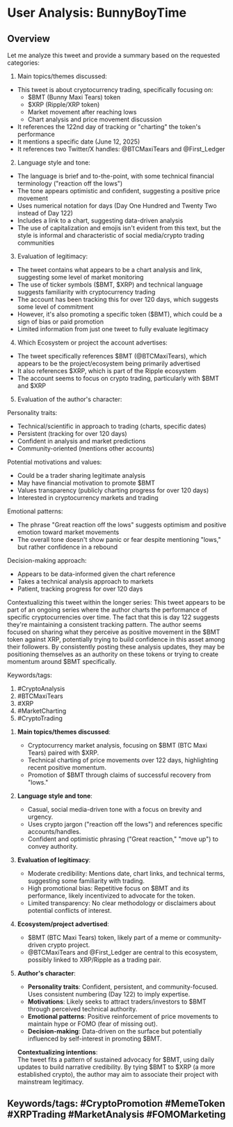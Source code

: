 # User Analysis: BunnyBoyTime

## Overview

<think>
Let me analyze this tweet and provide a summary based on the requested categories:

1. Main topics/themes discussed:
- This tweet is about cryptocurrency trading, specifically focusing on:
  - $BMT (Bunny Maxi Tears) token
  - $XRP (Ripple/XRP token)
  - Market movement after reaching lows
  - Chart analysis and price movement discussion
- It references the 122nd day of tracking or "charting" the token's performance
- It mentions a specific date (June 12, 2025)
- It references two Twitter/X handles: @BTCMaxiTears and @First_Ledger

2. Language style and tone:
- The language is brief and to-the-point, with some technical financial terminology ("reaction off the lows")
- The tone appears optimistic and confident, suggesting a positive price movement
- Uses numerical notation for days (Day One Hundred and Twenty Two instead of Day 122)
- Includes a link to a chart, suggesting data-driven analysis
- The use of capitalization and emojis isn't evident from this text, but the style is informal and characteristic of social media/crypto trading communities

3. Evaluation of legitimacy:
- The tweet contains what appears to be a chart analysis and link, suggesting some level of market monitoring
- The use of ticker symbols ($BMT, $XRP) and technical language suggests familiarity with cryptocurrency trading
- The account has been tracking this for over 120 days, which suggests some level of commitment
- However, it's also promoting a specific token ($BMT), which could be a sign of bias or paid promotion
- Limited information from just one tweet to fully evaluate legitimacy

4. Which Ecosystem or project the account advertises:
- The tweet specifically references $BMT (@BTCMaxiTears), which appears to be the project/ecosystem being primarily advertised
- It also references $XRP, which is part of the Ripple ecosystem
- The account seems to focus on crypto trading, particularly with $BMT and $XRP

5. Evaluation of the author's character:

Personality traits:
- Technical/scientific in approach to trading (charts, specific dates)
- Persistent (tracking for over 120 days)
- Confident in analysis and market predictions
- Community-oriented (mentions other accounts)

Potential motivations and values:
- Could be a trader sharing legitimate analysis
- May have financial motivation to promote $BMT
- Values transparency (publicly charting progress for over 120 days)
- Interested in cryptocurrency markets and trading

Emotional patterns:
- The phrase "Great reaction off the lows" suggests optimism and positive emotion toward market movements
- The overall tone doesn't show panic or fear despite mentioning "lows," but rather confidence in a rebound

Decision-making approach:
- Appears to be data-informed given the chart reference
- Takes a technical analysis approach to markets
- Patient, tracking progress for over 120 days

Contextualizing this tweet within the longer series:
This tweet appears to be part of an ongoing series where the author charts the performance of specific cryptocurrencies over time. The fact that this is day 122 suggests they're maintaining a consistent tracking pattern. The author seems focused on sharing what they perceive as positive movement in the $BMT token against XRP, potentially trying to build confidence in this asset among their followers. By consistently posting these analysis updates, they may be positioning themselves as an authority on these tokens or trying to create momentum around $BMT specifically.

Keywords/tags:
1. #CryptoAnalysis
2. #BTCMaxiTears
3. #XRP
4. #MarketCharting
5. #CryptoTrading
</think>

1. **Main topics/themes discussed**:  
   - Cryptocurrency market analysis, focusing on $BMT (BTC Maxi Tears) paired with $XRP.  
   - Technical charting of price movements over 122 days, highlighting recent positive momentum.  
   - Promotion of $BMT through claims of successful recovery from "lows."

2. **Language style and tone**:  
   - Casual, social media-driven tone with a focus on brevity and urgency.  
   - Uses crypto jargon ("reaction off the lows") and references specific accounts/handles.  
   - Confident and optimistic phrasing ("Great reaction," "move up") to convey authority.

3. **Evaluation of legitimacy**:  
   - Moderate credibility: Mentions date, chart links, and technical terms, suggesting some familiarity with trading.  
   - High promotional bias: Repetitive focus on $BMT and its performance, likely incentivized to advocate for the token.  
   - Limited transparency: No clear methodology or disclaimers about potential conflicts of interest.

4. **Ecosystem/project advertised**:  
   - $BMT (BTC Maxi Tears) token, likely part of a meme or community-driven crypto project.  
   - @BTCMaxiTears and @First_Ledger are central to this ecosystem, possibly linked to XRP/Ripple as a trading pair.

5. **Author's character**:  
   - **Personality traits**: Confident, persistent, and community-focused. Uses consistent numbering (Day 122) to imply expertise.  
   - **Motivations**: Likely seeks to attract traders/investors to $BMT through perceived technical authority.  
   - **Emotional patterns**: Positive reinforcement of price movements to maintain hype or FOMO (fear of missing out).  
   - **Decision-making**: Data-driven on the surface but potentially influenced by self-interest in promoting $BMT.  

   **Contextualizing intentions**:  
   The tweet fits a pattern of sustained advocacy for $BMT, using daily updates to build narrative credibility. By tying $BMT to $XRP (a more established crypto), the author may aim to associate their project with mainstream legitimacy.

**Keywords/tags**: #CryptoPromotion #MemeToken #XRPTrading #MarketAnalysis #FOMOMarketing
---
